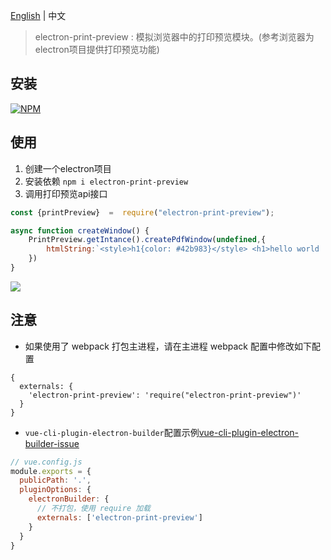[English](README.md) | 中文
> electron-print-preview : 模拟浏览器中的打印预览模块。(参考浏览器为electron项目提供打印预览功能)
## 安装

[![NPM](https://nodei.co/npm/electron-print-preview.png?downloads=true&downloadRank=true&stars=true)](https://nodei.co/npm/electron-print-preview/)

## 使用

1. 创建一个electron项目 
2. 安装依赖 ```npm i electron-print-preview```
3. 调用打印预览api接口
```js
const {printPreview}  =  require("electron-print-preview");

async function createWindow() {
    PrintPreview.getIntance().createPdfWindow(undefined,{
        htmlString:`<style>h1{color: #42b983}</style> <h1>hello world !</h1>`
    })
}
```

![](https://whaleluo.oss-cn-beijing.aliyuncs.com/imageselectron_pdf.gif)

## 注意

- 如果使用了 webpack 打包主进程，请在主进程 webpack 配置中修改如下配置

```json5
{
  externals: {
    'electron-print-preview': 'require("electron-print-preview")'
  }
}
```

- `vue-cli-plugin-electron-builder`配置示例[vue-cli-plugin-electron-builder-issue](https://github.com/nashaofu/vue-cli-plugin-electron-builder-issue/blob/0f774a90b09e10b02f86fcb6b50645058fe1a4e8/vue.config.js#L1-L8)

```js
// vue.config.js
module.exports = {
  publicPath: '.',
  pluginOptions: {
    electronBuilder: {
      // 不打包，使用 require 加载
      externals: ['electron-print-preview']
    }
  }
}
```